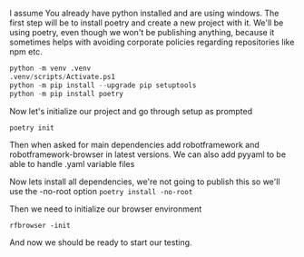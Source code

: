 I assume You already have python installed and are using windows. The first step will be to install poetry and create a new project with it. We'll be using poetry, even though we won't be publishing anything, because it sometimes helps with avoiding corporate policies regarding repositories like npm etc.
```python
python -m venv .venv
.venv/scripts/Activate.ps1
python -m pip install --upgrade pip setuptools
python -m pip install poetry
```

Now let's initialize our project and go through setup as prompted

`poetry init`

Then when asked for main dependencies add robotframework and robotframework-browser in latest versions. We can also add pyyaml to be able to handle .yaml variable files

Now lets install all dependencies, we're not going to publish this so we'll use the -no-root option
`poetry install -no-root`

Then we need to initialize our browser environment

`rfbrowser -init`

And now we should be ready to start our testing.
